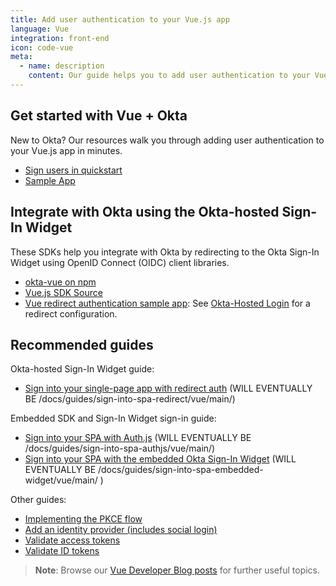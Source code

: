 ```yaml
---
title: Add user authentication to your Vue.js app
language: Vue
integration: front-end
icon: code-vue
meta:
  - name: description
    content: Our guide helps you to add user authentication to your Vue app, integrate with Vue Router, and suggests related content.
---
```


## Get started with Vue + Okta

New to Okta? Our resources walk you through adding user authentication to your Vue.js app in minutes.

<ul class='language-ctas'>
	<li>
		<a href='#' class='Button--blueDarkOutline' data-proofer-ignore>
			<span>Sign users in quickstart</span>
		</a>
	</li>
	<li>
		<a href='https://github.com/okta/samples-js-vue' class='Button--blueDarkOutline' data-proofer-ignore>
			<span>Sample App</span>
		</a>
	</li>
</ul>

## Integrate with Okta using the Okta-hosted Sign-In Widget

These SDKs help you integrate with Okta by redirecting to the Okta Sign-In Widget using OpenID Connect (OIDC) client libraries.

* [okta-vue on npm](https://www.npmjs.com/package/@okta/okta-vue)
* [Vue.js SDK Source](https://github.com/okta/okta-vue)
* [Vue redirect authentication sample app](https://github.com/okta/samples-js-vue): See [Okta-Hosted Login](https://github.com/okta/samples-js-vue/tree/master/okta-hosted-login) for a redirect configuration.

## Recommended guides

Okta-hosted Sign-In Widget guide:

* [Sign into your single-page app with redirect auth](#) (WILL EVENTUALLY BE /docs/guides/sign-into-spa-redirect/vue/main/)

Embedded SDK and Sign-In Widget sign-in guide:

* [Sign into your SPA with Auth.js](#) (WILL EVENTUALLY BE /docs/guides/sign-into-spa-authjs/vue/main/)
* [Sign into your SPA with the embedded Okta Sign-In Widget](#) (WILL EVENTUALLY BE /docs/guides/sign-into-spa-embedded-widget/vue/main/ )

Other guides:

* [Implementing the PKCE flow](/docs/guides/implement-grant-type/authcodepkce/main/)
* [Add an identity provider (includes social login)](/docs/guides/identity-providers/)
* [Validate access tokens](/docs/guides/validate-access-tokens)
* [Validate ID tokens](/docs/guides/validate-id-tokens)

> **Note**: Browse our [Vue Developer Blog posts](/search/#q=vue&f:@commonoktasource=[Developer%20blog]) for further useful topics.
